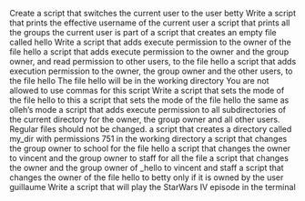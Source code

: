 Create a script that switches the current user to the user betty
Write a script that prints the effective username of the current user
a script that prints all the groups the current user is part of
a script that creates an empty file called hello
Write a script that adds execute permission to the owner of the file hello
a script that adds execute permission to the owner and the group owner, and read permission to other users, to the file hello
a script that adds execution permission to the owner, the group owner and the other users, to the file hello
The file hello will be in the working directory You are not allowed to use commas for this script
Write a script that sets the mode of the file hello to this
a script that sets the mode of the file hello the same as olleh’s mode
a script that adds execute permission to all subdirectories of the current directory for the owner, the group owner and all other users. Regular files should not be changed.
a script that creates a directory called my_dir with permissions 751 in the working directory
a script that changes the group owner to school for the file hello
a script that changes the owner to vincent and the group owner to staff for all the file
a script that changes the owner and the group owner of _hello to vincent and staff
a script that changes the owner of the file hello to betty only if it is owned by the user guillaume
Write a script that will play the StarWars IV episode in the terminal
